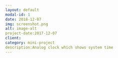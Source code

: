 ```yaml
---
layout: default
modal-id: 1
date: 2018-12-07
img: screenshot.png
alt: image-alt
project-date:2017-12-07
client: 
category: mini-project 
description:Analog clock which shows system time
---
```


